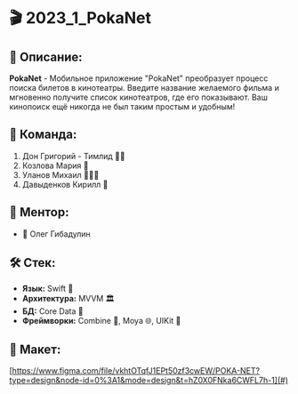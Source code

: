 # 🎬 2023_1_PokaNet

## 📝 Описание:
**PokaNet** - Мобильное приложение "PokaNet" преобразует процесс поиска билетов в кинотеатры. Введите название желаемого фильма и мгновенно получите список кинотеатров, где его показывают. Ваш кинопоиск ещё никогда не был таким простым и удобным!

## 👥 Команда:
1.  Дон Григорий - Тимлид 👶🏼
2.  Козлова Мария 🗿
3.  Уланов Михаил 👨🏿‍🦱
4.  Давыденков Кирилл 🥽

## 🤝 Ментор:
- 🧠 Олег Гибадулин

## 🛠 Стек:
- **Язык:** Swift 🍏
- **Архитектура:** MVVM 🏛️
- **БД:** Core Data 💽
- **Фреймворки:** Combine 🔄, Moya 🌐, UIKit 📱

## 🎨 Макет:
[https://www.figma.com/file/vkhtOTqfJ1EPt50zf3cwEW/POKA-NET?type=design&node-id=0%3A1&mode=design&t=hZ0X0FNka6CWFL7h-1](#) 

